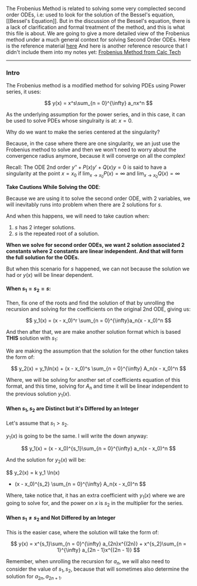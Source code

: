 The Frobenius Method is related to solving some very complected second order ODEs, i.e: used to look for the solution of the Bessel's equation, [[Bessel's Equation]]. But in the discussion of the Bessel's equation, there is a lack of clarification and formal treatment of the method, and this is what this file is about. We are going to give a more detailed view of the Frobenius method under a much general context for solving Second Order ODEs.  Here is the reference material [here](https://www.youtube.com/watch?v=uLORiAWe63A) And here is another reference resource that I didn't include them into my notes yet:  [Frobenius Method from Calc Tech](http://www.its.caltech.edu/~esp/acm95b/frobenius.pdf)

---
### **Intro**

The Frobenius method is a modified method for solving PDEs using Power series, it uses: 

$$
y(x) = x^s\sum_{n = 0}^{\infty}
    a_nx^n
$$

As the underlying assumption for the power series, and in this case, it can be used to solve PDEs whose singulraity is at: $x = 0$. 

Why do we want to make the series centered at the singularity?

Because, in the case where there are one singularity, we an just use the Frobenius method to solve and  then we won't need to worry about the convergence radius anymore, because it will converge on all the complex! 

Recall: The ODE 2nd order $y'' + P(x)y' + Q(x)y = 0$ is said to have a singularity at the point $x = x_0$ if $\lim_{x\rightarrow x_0} P(x) = \infty$ and $\lim_{x \rightarrow x_0} Q(x) = \infty$

**Take Cautions While Solving the ODE**: 

Because we are using it to solve the second order ODE, with 2 variables, we will inevitably runs into problem when there are 2 solutions for $s$. 

And when this happens, we will need to take caution when: 
1. $s$ has 2 integer solutions. 
2. $s$ is the repeated root of a solution. 

**When we solve for second order ODEs, we want 2 solution associated 2 constants where 2 constants are linear independent. And that will form the full solution for the ODEs.**

But when this scenario for $s$ happened, we can not because the solution we had or $y(x)$ will be linear dependent.


#### **When $s_1 = s_2 = s$**: 

Then, fix one of the roots and find the solution of that by unrolling the recursion and solving for the coefficients on the original 2nd ODE, giving us: 


$$
y_1(x) = (x - x_0)^r
\sum_{n = 0}^{\infty}a_n(x - x_0)^n
$$


And then after that, we are make another solution format which is based **THIS** solution with $s_1$: 

We are making the assumption that the solution for the other function takes the form of: 

$$
y_2(x) = y_1\ln(x) + (x - x_0)^s \sum_{n = 0}^{\infty}
    A_n(x - x_0)^n
$$

Where, we will be solving for another set of coefficients equation of this format, and this time, solving for $A_n$ and time it will be linear independent to the previous solution $y_1(x)$. 

#### **When $s_1, s_2$ are Distinct but it's Differed by an Integer**

Let's assume that $s_1 > s_2$. 

$y_1(x)$ is going to be the same. I will write the down anyway: 

$$
y_1(x) = (x - x_0)^{s_1}\sum_{n = 0}^{\infty}
    a_n(x - x_0)^n
$$

And the solution for $y_2(x)$ will be: 

$$
y_2(x) = k y_1 \ln(x) 
+ (x - x_0)^{s_2} \sum_{n = 0}^{\infty}
    A_n(x - x_0)^n
$$

Where, take notice that, it has an extra coefficient with $y_1(x)$ where we are going to solve for, and the power on $x$ is $s_2$ in the multiplier for the series. 


#### **When $s_1 \ne s_2$ and Not Differed by an Integer**

This is the easier case, where the solution will take the form of: 

$$
y(x) = x^{s_1}\sum_{n = 0}^{\infty}
    a_{2n}x^{(2n)} + 
    x^{s_2}\sum_{n = 1}^{\infty}
    a_{2n - 1}x^{(2n - 1)}
$$

Remember, when unrolling the recursion for $a_n$, we will also need to consider the value of $s_1, s_2$, because that will sometimes also determine the solution for $a_{2n}, a_{2n + 1}$. 

